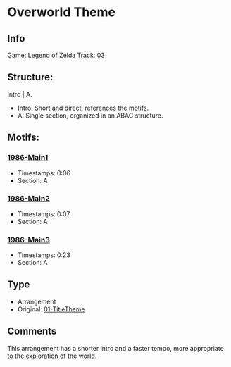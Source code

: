 # Overworld Theme

## Info

Game: Legend of Zelda
Track: 03

## Structure:
Intro | A.
- Intro: Short and direct, references the motifs.
- A: Single section, organized in an ABAC structure.

## Motifs:

### [1986-Main1](/motifs/1986-Main1.md)
- Timestamps: 0:06
- Section: A

### [1986-Main2](/motifs/1986-Main2.md)
- Timestamps: 0:07
- Section: A

### [1986-Main3](/motifs/1986-Main3.md)
- Timestamps: 0:23
- Section: A

## Type
- Arrangement
- Original: [01-TitleTheme](/games/1-LoZ/01-TitleTheme)

## Comments

This arrangement has a shorter intro and a faster tempo, more appropriate to the exploration of the world.
